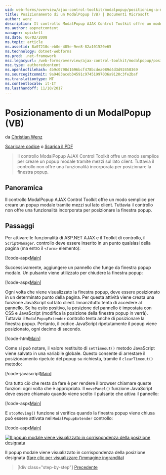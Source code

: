 ```yaml
---
uid: web-forms/overview/ajax-control-toolkit/modalpopup/positioning-a-modalpopup-vb
title: Posizionamento di un ModalPopup (VB) | Documenti Microsoft
author: wenz
description: Il controllo ModalPopup AJAX Control Toolkit offre un modo semplice per creare un popup modale tramite mezzi sul lato client. Tuttavia il controllo non offre un...
ms.author: aspnetcontent
manager: wpickett
ms.date: 06/02/2008
ms.topic: article
ms.assetid: 8a07210c-eb0e-485e-9ee8-82a101520e65
ms.technology: dotnet-webforms
ms.prod: .net-framework
msc.legacyurl: /web-forms/overview/ajax-control-toolkit/modalpopup/positioning-a-modalpopup-vb
msc.type: authoredcontent
ms.openlocfilehash: 4b9c0790d1696bcf478bcdea089d4d3d92450369
ms.sourcegitcommit: 9a9483aceb34591c97451997036a9120c3fe2baf
ms.translationtype: MT
ms.contentlocale: it-IT
ms.lasthandoff: 11/10/2017
---
```

<a name="positioning-a-modalpopup-vb"></a>Posizionamento di un ModalPopup (VB)
====================
da [Christian Wenz](https://github.com/wenz)

[Scaricare codice](http://download.microsoft.com/download/2/4/0/24052038-f942-4336-905b-b60ae56f0dd5/ModalPopup4.vb.zip) o [Scarica il PDF](http://download.microsoft.com/download/b/6/a/b6ae89ee-df69-4c87-9bfb-ad1eb2b23373/modalpopup4VB.pdf)

> Il controllo ModalPopup AJAX Control Toolkit offre un modo semplice per creare un popup modale tramite mezzi sul lato client. Tuttavia il controllo non offre una funzionalità incorporata per posizionare la finestra popup.


## <a name="overview"></a>Panoramica

Il controllo ModalPopup AJAX Control Toolkit offre un modo semplice per creare un popup modale tramite mezzi sul lato client. Tuttavia il controllo non offre una funzionalità incorporata per posizionare la finestra popup.

## <a name="steps"></a>Passaggi

Per attivare le funzionalità di ASP.NET AJAX e il Toolkit di controllo, il `ScriptManager`. controllo deve essere inserito in un punto qualsiasi della pagina (ma entro il `<form>` elemento):

[!code-aspx[Main](positioning-a-modalpopup-vb/samples/sample1.aspx)]

Successivamente, aggiungere un pannello che funge da finestra popup modale. Un pulsante viene utilizzato per chiudere la finestra popup:

[!code-aspx[Main](positioning-a-modalpopup-vb/samples/sample2.aspx)]

Ogni volta che viene visualizzato la finestra popup, deve essere posizionato in un determinato punto della pagina. Per questa attività viene creata una funzione JavaScript sul lato client. Innanzitutto tenta di accedere al pannello. Se ha esito positivo, la posizione del pannello è impostata con CSS e JavaScript (modifica la posizione della finestra popup in verrà). Tuttavia il `ModalPopupExtender` controllo tenta anche di posizionare la finestra popup. Pertanto, il codice JavaScript ripetutamente il popup viene posizionato, ogni decimo di secondo.

[!code-html[Main](positioning-a-modalpopup-vb/samples/sample3.html)]

Come si può notare, il valore restituito di `setTimeout()` metodo JavaScript viene salvato in una variabile globale. Questo consente di arrestare il posizionamento ripetute del popup su richiesta, tramite il `clearTimeout()` metodo:

[!code-javascript[Main](positioning-a-modalpopup-vb/samples/sample4.js)]

Ora tutto ciò che resta da fare è per rendere il browser chiamare queste funzioni ogni volta che è appropriato. Il `movePanel()` funzione JavaScript deve essere chiamato quando viene scelto il pulsante che attiva il pannello:

[!code-aspx[Main](positioning-a-modalpopup-vb/samples/sample5.aspx)]

E `stopMoving()` funzione si verifica quando la finestra popup viene chiusa può essere attivata nel `ModalPopupExtender` controllo:

[!code-aspx[Main](positioning-a-modalpopup-vb/samples/sample6.aspx)]


[![Il popup modale viene visualizzato in corrispondenza della posizione designata](positioning-a-modalpopup-vb/_static/image2.png)](positioning-a-modalpopup-vb/_static/image1.png)

Il popup modale viene visualizzato in corrispondenza della posizione designata ([fare clic per visualizzare l'immagine ingrandita](positioning-a-modalpopup-vb/_static/image3.png))

>[!div class="step-by-step"]
[Precedente](handling-postbacks-from-a-modalpopup-vb.md)
